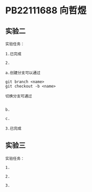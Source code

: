# PB22111688 向哲煜

## 实验二

    实验任务：

    1.已完成

    2.

    a.创建分支可以通过

```git
git branch <name>
git checkout -b <name> 
```

    切换分支可通过

```

```

    b.

    c.

    3.已完成

## 实验三

    实验任务：

    1.

    2.

    3.
